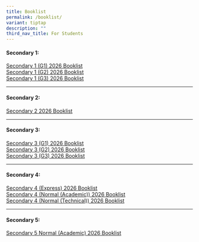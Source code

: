 ```yaml
---
title: Booklist
permalink: /booklist/
variant: tiptap
description: ""
third_nav_title: For Students
---
```

<h4>Secondary 1:</h4>
<p><a href="/files/2025/Booklist 2026/CCSS_Sec_1_G1_v1.pdf" rel="noopener nofollow" target="_blank">Secondary 1 (G1) 2026 Booklist</a>
<br><a href="/files/2025/Booklist 2026/CCSS_Sec_1_G2_v1.pdf" rel="noopener nofollow" target="_blank">Secondary 1 (G2) 2026 Booklist</a>
<br><a href="/files/2025/Booklist 2026/CCSS_Sec_1_G3_v1.pdf" rel="noopener nofollow" target="_blank">Secondary 1 (G3) 2026 Booklist</a>
</p>
<hr>
<h4>Secondary 2:</h4>
<p><a href="/files/2025/Booklist 2026/CCSS_Sec_2_v1.pdf" rel="noopener nofollow" target="_blank">Secondary 2 2026 Booklist</a>
</p>
<hr>
<h4>Secondary 3:</h4>
<p><a href="/files/2025/Booklist 2026/CCSS_Sec_3_G1_v1.pdf" rel="noopener nofollow" target="_blank">Secondary 3 (G1) 2026 Booklist</a>
<br><a href="/files/2025/Booklist 2026/CCSS_Sec_3_G2_v1.pdf" rel="noopener nofollow" target="_blank">Secondary 3 (G2) 2026 </a>
<a href="/files/2025/Booklist 2026/CCSS_Sec_5_v1.pdf" rel="noopener nofollow" target="_blank">Booklist</a>
<br><a href="/files/2025/Booklist 2026/CCSS_Sec_3_G3_v1.pdf" rel="noopener nofollow" target="_blank">Secondary 3 (G3) 2026 </a>
<a href="/files/2025/Booklist 2026/CCSS_Sec_5_v1.pdf" rel="noopener nofollow" target="_blank">Booklist</a>
</p>
<hr>
<h4>Secondary 4:</h4>
<p><a href="/files/2025/Booklist 2026/CCSS_Sec_4E_v1.pdf" rel="noopener nofollow" target="_blank">Secondary 4 (Express) 2026 </a>
<a href="/files/2025/Booklist 2026/CCSS_Sec_5_v1.pdf" rel="noopener nofollow" target="_blank">Booklist</a>
<br><a href="/files/2025/Booklist 2026/CCSS_Sec_4NA_v1.pdf" rel="noopener nofollow" target="_blank">Secondary 4 (Normal (Academic)) 2026 </a>
<a href="/files/2025/Booklist 2026/CCSS_Sec_5_v1.pdf" rel="noopener nofollow" target="_blank">Booklist</a>
<br><a href="/files/2025/Booklist 2026/CCSS_Sec_4NT_v1.pdf" rel="noopener nofollow" target="_blank">Secondary 4 (Normal (Technical)) 2026 </a>
<a href="/files/2025/Booklist 2026/CCSS_Sec_5_v1.pdf" rel="noopener nofollow" target="_blank">Booklist</a>
</p>
<hr>
<h4>Secondary 5:</h4>
<p><a href="/files/2025/Booklist 2026/CCSS_Sec_5_v1.pdf" rel="noopener nofollow" target="_blank">Secondary 5 Normal (Academic) 2026 Booklist</a>
<br>
</p>